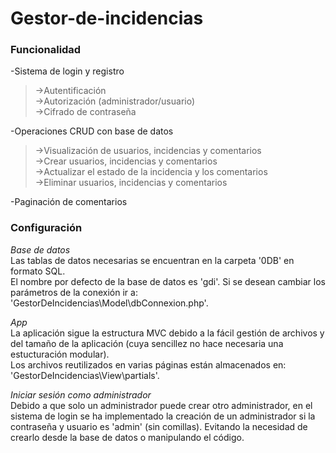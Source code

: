 # Gestor-de-incidencias
### Funcionalidad
-Sistema de login y registro  
>  ->Autentificación  
>  ->Autorización (administrador/usuario)  
>  ->Cifrado de contraseña  
    
-Operaciones CRUD con base de datos  
>  ->Visualización de usuarios, incidencias y comentarios  
>  ->Crear usuarios, incidencias y comentarios  
>  ->Actualizar el estado de la incidencia y los comentarios  
>  ->Eliminar usuarios, incidencias y comentarios  
  
-Paginación de comentarios  
  
### Configuración  
_Base de datos_  
Las tablas de datos necesarias se encuentran en la carpeta '0DB' en formato SQL.  
El nombre por defecto de la base de datos es 'gdi'. Si se desean cambiar los parámetros de la conexión ir a: 'GestorDeIncidencias\Model\dbConnexion.php'.  
  
_App_  
La aplicación sigue la estructura MVC debido a la fácil gestión de archivos y del tamaño de la aplicación (cuya sencillez no hace necesaria una estucturación modular).  
Los archivos reutilizados en varias páginas están almacenados en: 'GestorDeIncidencias\View\partials'.
  
_Iniciar sesión como administrador_  
Debido a que solo un administrador puede crear otro administrador, en el sistema de login se ha implementado la creación de un administrador si la contraseña y usuario es 'admin' (sin comillas). Evitando la necesidad de crearlo desde la base de datos o manipulando el código.  
